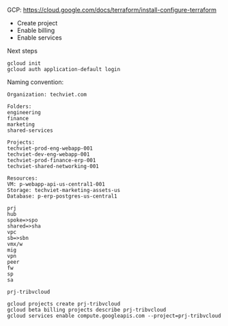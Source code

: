 GCP: https://cloud.google.com/docs/terraform/install-configure-terraform

- Create project
- Enable billing
- Enable services

Next steps

```
gcloud init
gcloud auth application-default login
```

Naming convention:

```
Organization: techviet.com

Folders:
engineering
finance
marketing
shared-services

Projects:
techviet-prod-eng-webapp-001
techviet-dev-eng-webapp-001
techviet-prod-finance-erp-001
techviet-shared-networking-001

Resources:
VM: p-webapp-api-us-central1-001
Storage: techviet-marketing-assets-us
Database: p-erp-postgres-us-central1
```

```
prj
hub
spoke=>spo
shared=>sha
vpc
sb=>sbn
vmx/w
mig
vpn
peer
fw
sp
sa
```

```
prj-tribvcloud

gcloud projects create prj-tribvcloud
gcloud beta billing projects describe prj-tribvcloud
gcloud services enable compute.googleapis.com --project=prj-tribvcloud

```